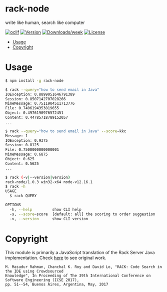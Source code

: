 rack-node
=========

write like human, search like computer

[![oclif](https://img.shields.io/badge/cli-oclif-brightgreen.svg)](https://oclif.io)
[![Version](https://img.shields.io/npm/v/rack-node.svg)](https://npmjs.org/package/rack-node)
[![Downloads/week](https://img.shields.io/npm/dw/rack-node.svg)](https://npmjs.org/package/rack-node)
[![License](https://img.shields.io/npm/l/rack-node.svg)](https://github.com/parvezmrobin/rack-node/blob/master/package.json)

<!-- toc -->
* [Usage](#usage)
* [Copyright](#copyright)
<!-- tocstop -->
# Usage
<!-- usage -->

```sh
$ npm install -g rack-node

$ rack --query="how to send email in Java"
IOException: 0.8899051646791389
Session: 0.8507142707028266
MimeMessage: 0.7511904511713776
File: 0.7406194353819655
Object: 0.4976190976572451
Content: 0.44785718789152057
...

$ rack --query="how to send email in Java" --score=kkc
Message: 1
IOException: 0.9375
Session: 0.8125
File: 0.7500000000000001
MimeMessage: 0.6875
Object: 0.625
Content: 0.5625
...

$ rack (-v|--version|version)
rack-node/1.0.3 win32-x64 node-v12.16.1
$ rack -h
USAGE
  $ rack QUERY

OPTIONS
  -h, --help         show CLI help
  -s, --score=score  [default: all] the scoring to order suggestion
  -v, --version      show CLI version

```
<!-- usagestop -->

# Copyright

This module is primarily a JavaScript translation of the Rack Server Java implementation.
Check [here](https://github.com/masud-technope/RACK-Server) to see original work.

```
M. Masudur Rahman, Chanchal K. Roy and David Lo, "RACK: Code Search in the IDE using Crowdsourced 
Knowledge", In Proceeding of The 39th International Conference on Software Engineering (ICSE 2017), 
pp. 51--54, Buenos Aires, Argentina, May, 2017
```
